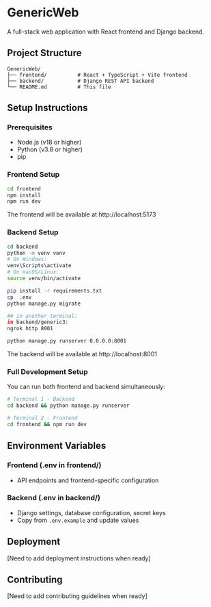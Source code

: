 # GenericWeb

A full-stack web application with React frontend and Django backend.

## Project Structure

```
GenericWeb/
├── frontend/          # React + TypeScript + Vite frontend
├── backend/           # Django REST API backend
└── README.md          # This file
```

## Setup Instructions

### Prerequisites
- Node.js (v18 or higher)
- Python (v3.8 or higher)
- pip

### Frontend Setup
```bash
cd frontend
npm install
npm run dev
```
The frontend will be available at http://localhost:5173

### Backend Setup
```bash
cd backend
python -m venv venv
# On Windows:
venv\Scripts\activate
# On macOS/Linux:
source venv/bin/activate

pip install -r requirements.txt
cp  .env
python manage.py migrate

## in another terminal: 
in backend/generic3:
ngrok http 8001

python manage.py runserver 0.0.0.0:8001
```
The backend will be available at http://localhost:8001

### Full Development Setup
You can run both frontend and backend simultaneously:

```bash
# Terminal 1 - Backend
cd backend && python manage.py runserver

# Terminal 2 - Frontend  
cd frontend && npm run dev
```

## Environment Variables

### Frontend (.env in frontend/)
- API endpoints and frontend-specific configuration

### Backend (.env in backend/)
- Django settings, database configuration, secret keys
- Copy from `.env.example` and update values

## Deployment

[Need to add deployment instructions when ready]

## Contributing

[Need to add contributing guidelines when ready]
